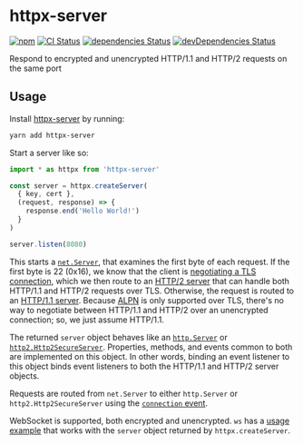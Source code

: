 # httpx-server
[![npm](https://img.shields.io/npm/v/httpx-server.svg)](https://www.npmjs.com/package/httpx-server)
[![CI Status](https://github.com/vinsonchuong/httpx-server/workflows/CI/badge.svg)](https://github.com/vinsonchuong/httpx-server/actions?query=workflow%3ACI)
[![dependencies Status](https://david-dm.org/vinsonchuong/httpx-server/status.svg)](https://david-dm.org/vinsonchuong/httpx-server)
[![devDependencies Status](https://david-dm.org/vinsonchuong/httpx-server/dev-status.svg)](https://david-dm.org/vinsonchuong/httpx-server?type=dev)

Respond to encrypted and unencrypted HTTP/1.1 and HTTP/2 requests on the same port

## Usage
Install [httpx-server](https://www.npmjs.com/package/httpx-server)
by running:

```sh
yarn add httpx-server
```

Start a server like so:

```js
import * as httpx from 'httpx-server'

const server = httpx.createServer(
  { key, cert },
  (request, response) => {
    response.end('Hello World!')
  }
)

server.listen(8080)
```

This starts a
[`net.Server`](https://nodejs.org/api/net.html#net_class_net_server), that
examines the first byte of each request. If the first byte is 22 (0x16), we
know that the client is
[negotiating a TLS connection](https://tls.ulfheim.net/), which we then route
to an
[HTTP/2 server](https://nodejs.org/api/http2.html#http2_compatibility_api) that
can handle both HTTP/1.1 and HTTP/2 requests over TLS. Otherwise, the request is
routed to an
[HTTP/1.1 server](https://nodejs.org/api/http.html#http_http_createserver_options_requestlistener).
Because
[ALPN](https://en.wikipedia.org/wiki/Application-Layer_Protocol_Negotiation) is
only supported over TLS, there's no way to negotiate between HTTP/1.1 and HTTP/2
over an unencrypted connection; so, we just assume HTTP/1.1.

The returned `server` object behaves like an
[`http.Server`](https://nodejs.org/docs/latest/api/http.html#http_class_http_server)
or
[`http2.Http2SecureServer`](https://nodejs.org/docs/latest/api/http2.html#http2_class_http2secureserver).
Properties, methods, and events common to both are implemented on this object.
In other words, binding an event listener to this object binds event listeners
to both the HTTP/1.1 and HTTP/2 server objects.

Requests are routed from `net.Server` to either `http.Server` or
`http2.Http2SecureServer` using the
[`connection` event](https://nodejs.org/api/http.html#http_event_connection).

WebSocket is supported, both encrypted and unencrypted. `ws` has a
[usage example](https://github.com/websockets/ws#external-https-server) that
works with the `server` object returned by `httpx.createServer`.
